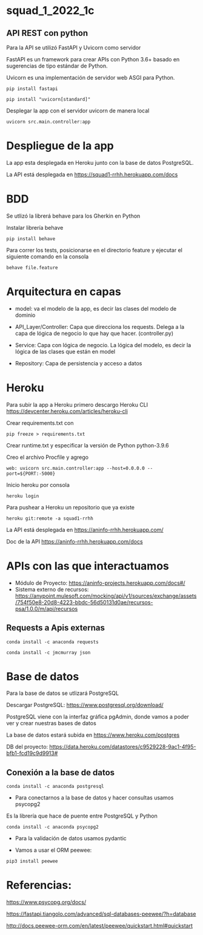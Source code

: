 # squad_1_2022_1c

## API REST con python

Para la API se utilizó FastAPI y Uvicorn como servidor

FastAPI es un framework para crear APIs con Python 3.6+ basado en sugerencias de tipo estándar de Python.

Uvicorn es una implementación de servidor web ASGI para Python.

```
pip install fastapi
```
```
pip install "uvicorn[standard]"
```

Desplegar la app con el servidor uvicorn de manera local

```
uvicorn src.main.controller:app
```
# Despliegue de la app

La app esta desplegada en Heroku junto con la base de datos PostgreSQL. 

La API está desplegada en https://squad1-rrhh.herokuapp.com/docs 

# BDD

Se utlizó la librerá behave para los Gherkin en Python

Instalar librería behave
```
pip install behave
```
Para correr los tests, posicionarse en el directorio feature y ejecutar el siguiente comando en la consola
```
behave file.feature
```

# Arquitectura en capas

- model: va el modelo de la app, es decir las clases del modelo de dominio

- API_Layer/Controller: Capa que direcciona los requests. Delega a la capa de lógica de negocio lo que hay que hacer. (controller.py)

- Service: Capa con lógica de negocio. La lógica del modelo, es decir la lógica de las clases que están en model

- Repository: Capa de persistencia y acceso a datos

# Heroku

Para subir la app a Heroku primero descargo Heroku CLI https://devcenter.heroku.com/articles/heroku-cli

Crear requirements.txt con
```
pip freeze > requirements.txt
```

Crear runtime.txt y especificar la versión de Python python-3.9.6

Creo el archivo Procfile y agrego 
```
web: uvicorn src.main.controller:app --host=0.0.0.0 --port=${PORT:-5000}
```

Inicio heroku por consola
```
heroku login
```

Para pushear a Heroku un repositorio que ya existe
```
heroku git:remote -a squad1-rrhh
```

La API está desplegada en https://aninfo-rrhh.herokuapp.com/

Doc de la API https://aninfo-rrhh.herokuapp.com/docs

# APIs con las que interactuamos 

- Módulo de Proyecto: https://aninfo-projects.herokuapp.com/docs#/
- Sistema externo de recursos: https://anypoint.mulesoft.com/mocking/api/v1/sources/exchange/assets/754f50e8-20d8-4223-bbdc-56d50131d0ae/recursos-psa/1.0.0/m/api/recursos

## Requests a Apis externas

```
conda install -c anaconda requests
```
```
conda install -c jmcmurray json
```

# Base de datos

Para la base de datos se utlizará PostgreSQL

Descargar PostgreSQL: https://www.postgresql.org/download/

PostgreSQL viene con la interfaz gráfica pgAdmin, donde vamos a poder ver y crear nuestras bases de datos

La base de datos estará subida en https://www.heroku.com/postgres

DB del proyecto: https://data.heroku.com/datastores/c9529228-9ac1-4f95-bfb1-fcd19c9d9913#

## Conexión a la base de datos
```
conda install -c anaconda postgresql
```

- Para conectarnos a la base de datos y hacer consultas usamos psycopg2

Es la librería que hace de puente entre PostgreSQL y Python
```
conda install -c anaconda psycopg2
```

- Para la validación de datos usamos pydantic

- Vamos a usar el ORM peewee: 

```
pip3 install peewee
```

# Referencias: 

https://www.psycopg.org/docs/

https://fastapi.tiangolo.com/advanced/sql-databases-peewee/?h=database

http://docs.peewee-orm.com/en/latest/peewee/quickstart.html#quickstart
